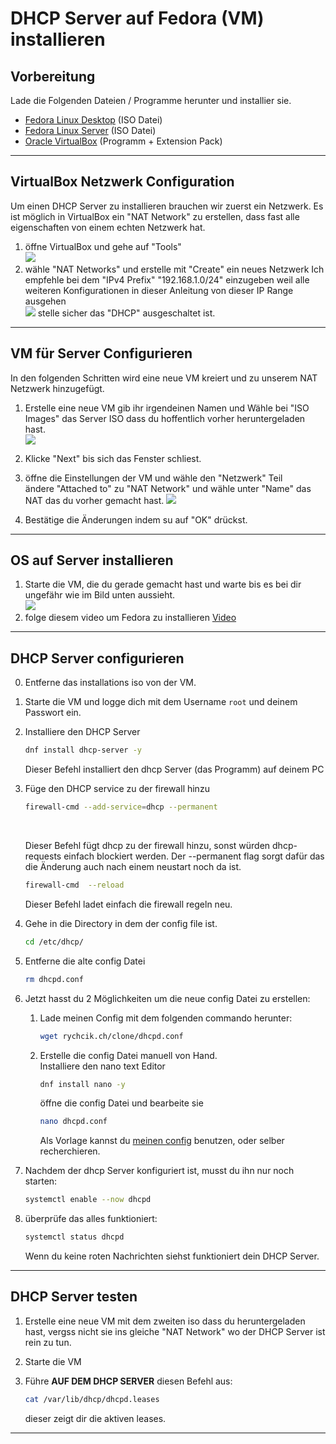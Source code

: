 # DHCP Server auf Fedora (VM) installieren

## Vorbereitung
Lade die Folgenden Dateien / Programme herunter und installier sie.
- [Fedora Linux Desktop](https://getfedora.org/en/workstation/) (ISO Datei)
- [Fedora Linux Server](https://getfedora.org/en/server/) (ISO Datei)
- [Oracle VirtualBox](https://www.virtualbox.org/wiki/Downloads) (Programm + Extension Pack)
---
## VirtualBox Netzwerk Configuration
Um einen DHCP Server zu installieren brauchen wir zuerst ein Netzwerk. Es ist möglich in VirtualBox ein "NAT Network" zu erstellen, dass fast alle eigenschaften von einem echten Netzwerk hat.
1. öffne VirtualBox und gehe auf "Tools" <br>
    ![](/Dateien/Bilder/DHCP_Setup/1.png)
2. wähle "NAT Networks" und erstelle mit "Create" ein neues Netzwerk Ich empfehle bei dem "IPv4 Prefix" "192.168.1.0/24" einzugeben weil alle weiteren Konfigurationen in dieser Anleitung von dieser IP Range ausgehen <br>
    ![](/Dateien/Bilder/DHCP_Setup/2.png)
    stelle sicher das "DHCP" ausgeschaltet ist.

---

## VM für Server Configurieren

In den folgenden Schritten wird eine neue VM kreiert und zu unserem NAT Netzwerk hinzugefügt.
1. Erstelle eine neue VM gib ihr irgendeinen Namen und Wähle bei "ISO Images" das Server ISO dass du hoffentlich vorher heruntergeladen hast. <br>
![](/Dateien/Bilder/DHCP_Setup/3.png)

2. Klicke "Next" bis sich das Fenster schliest.
3. öffne die Einstellungen der VM und wähle den "Netzwerk" Teil<br>
    ändere "Attached to" zu "NAT Network" und wähle unter "Name" das NAT das du vorher gemacht hast.
    ![](/Dateien/Bilder/DHCP_Setup/4.png)
4. Bestätige die Änderungen indem su auf "OK" drückst.

---

## OS auf Server installieren
1. Starte die VM, die du gerade gemacht hast und warte bis es bei dir ungefähr wie im Bild unten aussieht. <br>
![](/Dateien/Bilder/DHCP_Setup/5.png)
2. folge diesem video um Fedora zu installieren
[Video](https://user-images.githubusercontent.com/110155948/204562386-60c472fc-de38-4ef9-8a6f-019b3e49494b.mp4)
---

## DHCP Server configurieren
0. Entferne das installations iso von der VM.
1. Starte die VM und logge dich mit dem Username `root` und deinem Passwort ein.
2. Installiere den DHCP Server
    ```bash
    dnf install dhcp-server -y
    ```
    Dieser Befehl installiert den dhcp Server (das Programm) auf deinem PC

3. Füge den DHCP service zu der firewall hinzu
    ```bash
    firewall-cmd --add-service=dhcp --permanent
    ```
    <br>
    
    Dieser Befehl fügt dhcp zu der firewall hinzu, sonst würden dhcp-requests einfach blockiert werden. Der --permanent flag sorgt dafür das die Änderung auch nach einem neustart noch da ist.

    ```bash
    firewall-cmd  --reload
    ```

    Dieser Befehl ladet einfach die firewall regeln neu. 

4. Gehe in die Directory in dem der config file ist.
    ```bash
    cd /etc/dhcp/
    ```

5. Entferne die alte config Datei
    ```bash
    rm dhcpd.conf
    ```

6. Jetzt hasst du 2 Möglichkeiten um die neue config Datei zu erstellen:
    1. Lade meinen Config mit dem folgenden commando herunter:
        ```bash
        wget rychcik.ch/clone/dhcpd.conf
        ```
    2. Erstelle die config Datei manuell von Hand. <br>
        Installiere den nano text Editor
        ```bash
        dnf install nano -y
        ```

        öffne die config Datei und bearbeite sie    
        ```bash
        nano dhcpd.conf
        ```

        Als Vorlage kannst du [meinen config](https://github.com/Sebi364/Anleitungen/blob/main/clone/dhcpd.conf) benutzen, oder selber recherchieren.

7. Nachdem der dhcp Server konfiguriert ist, musst du ihn nur noch starten:
    ```bash
    systemctl enable --now dhcpd
    ```

8. überprüfe das alles funktioniert:
    ```bash
    systemctl status dhcpd
    ```

    Wenn du keine roten Nachrichten siehst funktioniert dein DHCP Server.

--- 
## DHCP Server testen
1. Erstelle eine neue VM mit dem zweiten iso dass du heruntergeladen hast, vergss nicht sie ins gleiche "NAT Network" wo der DHCP Server ist rein zu tun. 
2. Starte die VM
3. Führe **AUF DEM DHCP SERVER** diesen Befehl aus:
    ```bash
    cat /var/lib/dhcp/dhcpd.leases
    ```

    dieser zeigt dir die aktiven leases.

---



